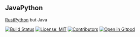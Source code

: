 JavaPython
-
[RustPython](https://github.com/RustPython/RustPython) but Java

[![Build Status](https://github.com/TheCodeCrafters/JavaPython/actions/workflows/gradle.yml/badge.svg)](https://github.com/TheCodeCrafters/JavaPython/actions/workflows/gradle.yml)
[![License: MIT](https://img.shields.io/badge/License-MIT-green.svg)](https://opensource.org/licenses/MIT)
[![Contributors](https://img.shields.io/github/contributors/TheCodeCrafters/JavaPython.svg)](https://github.com/TheCodeCrafters/JavaPython/graphs/contributors)
[![Open in Gitpod](https://img.shields.io/static/v1?label=Open%20in&message=Gitpod&color=1aa6e4&logo=gitpod)](https://gitpod.io#https://github.com/TheCodeCrafters/JavaPython)
